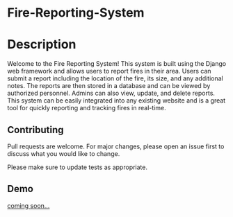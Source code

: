 # Fire-Reporting-System
# Description

Welcome to the Fire Reporting System! This system is built using the Django web framework and allows users to report fires in their area. Users can submit a report including the location of the fire, its size, and any additional notes. The reports are then stored in a database and can be viewed by authorized personnel. Admins can also view, update, and delete reports. This system can be easily integrated into any existing website and is a great tool for quickly reporting and tracking fires in real-time.

## Contributing

Pull requests are welcome. For major changes, please open an issue first
to discuss what you would like to change.

Please make sure to update tests as appropriate.

## Demo

[coming soon...](http://mehmedx7.pythonanywhere.com/reporting)

